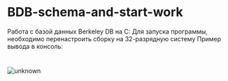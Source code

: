 # BDB-schema-and-start-work
Работа с базой данных Berkeley DB на C:
Для запуска программы, необходимо перенастроить сборку на 32-разрядную систему
Пример вывода в консоль:
#
![unknown](https://user-images.githubusercontent.com/80622273/176699054-a44aed8b-ec8a-4299-b7f7-c49c0a4ee158.png)
